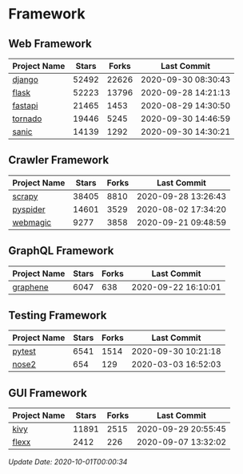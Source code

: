 # Framework

## Web Framework

| Project Name | Stars | Forks | Last Commit |
| ------------ | ----- | ----- | ----------- |
| [django](https://github.com/django/django) | 52492 | 22626 | 2020-09-30 08:30:43 |
| [flask](https://github.com/pallets/flask) | 52223 | 13796 | 2020-09-28 14:21:13 |
| [fastapi](https://github.com/tiangolo/fastapi) | 21465 | 1453 | 2020-08-29 14:30:50 |
| [tornado](https://github.com/tornadoweb/tornado) | 19446 | 5245 | 2020-09-30 14:46:59 |
| [sanic](https://github.com/huge-success/sanic) | 14139 | 1292 | 2020-09-30 14:30:21 |

## Crawler Framework

| Project Name | Stars | Forks | Last Commit |
| ------------ | ----- | ----- | ----------- |
| [scrapy](https://github.com/scrapy/scrapy) | 38405 | 8810 | 2020-09-28 13:26:43 |
| [pyspider](https://github.com/binux/pyspider) | 14601 | 3529 | 2020-08-02 17:34:20 |
| [webmagic](https://github.com/code4craft/webmagic) | 9277 | 3858 | 2020-09-21 09:48:59 |

## GraphQL Framework

| Project Name | Stars | Forks | Last Commit |
| ------------ | ----- | ----- | ----------- |
| [graphene](https://github.com/graphql-python/graphene) | 6047 | 638 | 2020-09-22 16:10:01 |

## Testing Framework

| Project Name | Stars | Forks | Last Commit |
| ------------ | ----- | ----- | ----------- |
| [pytest](https://github.com/pytest-dev/pytest) | 6541 | 1514 | 2020-09-30 10:21:18 |
| [nose2](https://github.com/nose-devs/nose2) | 654 | 129 | 2020-03-03 16:52:03 |

## GUI Framework

| Project Name | Stars | Forks | Last Commit |
| ------------ | ----- | ----- | ----------- |
| [kivy](https://github.com/kivy/kivy) | 11891 | 2515 | 2020-09-29 20:55:45 |
| [flexx](https://github.com/flexxui/flexx) | 2412 | 226 | 2020-09-07 13:32:02 |

*Update Date: 2020-10-01T00:00:34*